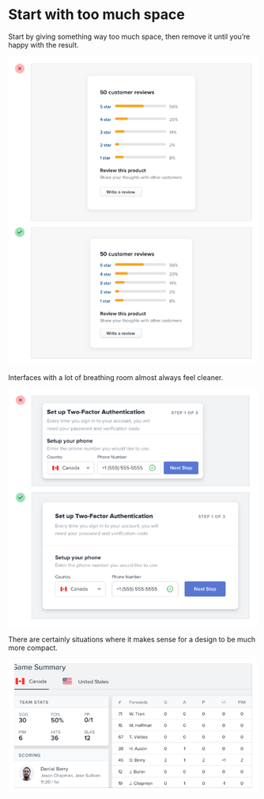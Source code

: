 # Start with too much space

Start by giving something way too much space, then remove it until you’re happy with the result.

![](../.gitbook/assets/start-with-too-much-space.png)

Interfaces with a lot of breathing room almost always feel cleaner.

![](../.gitbook/assets/give-breathing-room.png)

There are certainly situations where it makes sense for a design to be much more compact.

![](../.gitbook/assets/sometimes-compact-is-good.png)
